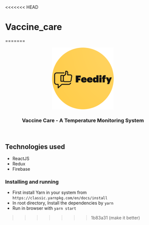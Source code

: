 <<<<<<< HEAD
# Vaccine_care
=======
<div align="center" class="row">
  <img src="logo_trans.png" width="200"/>
</div>
<h3 align="center">Vaccine Care - A Temperature Monitoring System</h3>
<br>

## Technologies used
* ReactJS
* Redux
* Firebase

### Installing and running
* First install Yarn in your system from `https://classic.yarnpkg.com/en/docs/install`
* In root directory, Install the dependencies by `yarn`
* Run in browser with `yarn start`
>>>>>>> 1b83a31 (make it better)
